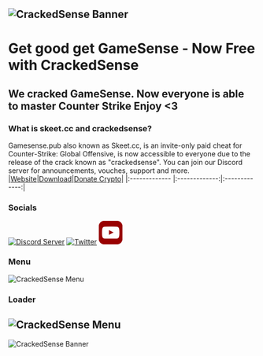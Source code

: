 
![CrackedSense Banner](https://crackedsense.xyz/WideBanner.png)
---
# Get good get GameSense - Now Free with CrackedSense
## We cracked GameSense. Now everyone is able to master Counter Strike Enjoy <3
### What is skeet.cc and crackedsense?

Gamesense.pub also known as Skeet.cc, is an invite-only paid cheat for Counter-Strike: Global Offensive, is now accessible to everyone due to the release of the crack known as "crackedsense". You can join our Discord server for announcements, vouches, support and more.
|[Website](https://crackedsense.xyz)|[Download](https://crackedsense.xyz/download.html)|[Donate Crypto](https://crackedsense.xyz/donate.html)|
|:------------- |:-------------:|:-------------:|

### Socials

[![Discord Server](https://skillicons.dev/icons?i=discord)](https://discord.gg/crackedsense)
[![Twitter](https://skillicons.dev/icons?i=twitter)](https://twitter.com/crackedsensexyz)
[![Youtube](https://github.com/crackedsense/crackedsense/raw/main/.github/youtube48x48.png)](https://www.youtube.com/@crackedsense)


### Menu
![CrackedSense Menu](https://crackedsense.xyz/crackedsensemenu.png)

### Loader
![CrackedSense Menu](https://crackedsense.xyz/Loader.png)
---
![CrackedSense Banner](https://crackedsense.xyz/WideBanner.png)
